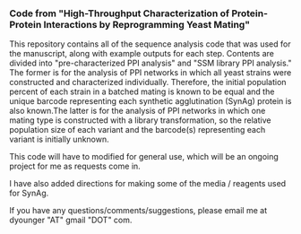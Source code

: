 ### Code from "High-Throughput Characterization of Protein-Protein Interactions by Reprogramming Yeast Mating"

This repository contains all of the sequence analysis code that was used for the manuscript, along with example outputs for each step. Contents are divided into "pre-characterized PPI analysis" and "SSM library PPI analysis." The former is for the analysis of PPI networks in which all yeast strains were constructed and characterized individually. Therefore, the initial population percent of each strain in a batched mating is known to be equal and the unique barcode representing each synthetic agglutination (SynAg) protein is also known.The latter is for the analysis of PPI networks in which one mating type is constructed with a library transformation, so the relative population size of each variant and the barcode(s) representing each variant is initially unknown.

This code will have to modified for general use, which will be an ongoing project for me as requests come in.

I have also added directions for making some of the media / reagents used for SynAg.

If you have any questions/comments/suggestions, please email me at dyounger "AT" gmail "DOT" com.
